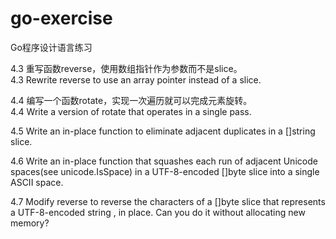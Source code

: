 # go-exercise
Go程序设计语言练习
<br>

4.3 重写函数reverse，使用数组指针作为参数而不是slice。<br>
4.3 Rewrite reverse to use an array pointer instead of a slice.

4.4 编写一个函数rotate，实现一次遍历就可以完成元素旋转。<br>
4.4 Write a version of rotate that operates in a single pass.

4.5 Write an in-place function to eliminate adjacent duplicates in a []string slice.

4.6 Write an in-place function that squashes each run of adjacent Unicode spaces(see unicode.IsSpace) in a UTF-8-encoded []byte slice into a single ASCII space.

4.7 Modify reverse to reverse the characters of a []byte slice that represents a UTF-8-encoded string , in place. Can you do it without allocating new memory?